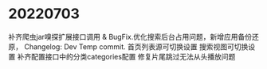 # 20220703
补齐爬虫jar嗅探扩展接口调用 & BugFix.优化搜索后台占用问题，新增应用备份还原，
Changelog:
Dev
Temp commit.
首页列表源可切换设置 搜索视图可切换设置 补齐配置接口中的分类categories配置 修复片尾跳过无法从头播放问题
